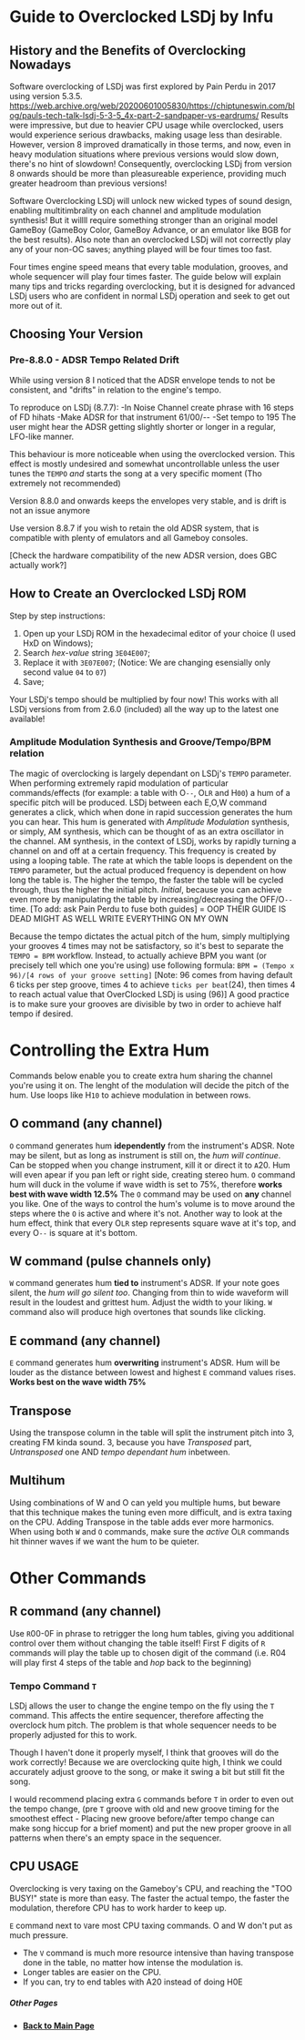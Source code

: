 # Guide to Overclocked LSDj by Infu

## History and the Benefits of Overclocking Nowadays

Software overclocking of LSDj was first explored by Pain Perdu in 2017 using version 5.3.5. https://web.archive.org/web/20200601005830/https://chiptuneswin.com/blog/pauls-tech-talk-lsdj-5-3-5_4x-part-2-sandpaper-vs-eardrums/
Results were impressive, but due to heavier CPU usage while overclocked,
users would experience serious drawbacks,
making usage less than desirable.
However, version 8 improved dramatically in those terms,
and now, even in heavy modulation situations where previous versions would slow down,
there's no hint of slowdown!
Consequently, overclocking LSDj from version 8 onwards should be more than pleasureable experience, providing much greater headroom than previous versions!

Software Overclocking LSDj will unlock new wicked types of sound design,
enabling multitimbrality on each channel and amplitude modulation synthesis!
But it willll require something stronger than an original model GameBoy (GameBoy Color, GameBoy Advance, or an emulator like BGB for the best results).
Also note than an overclocked LSDj will not correctly play any of your non-OC saves; anything played will be four times too fast.

Four times engine speed means that every table modulation, grooves, and whole sequencer will play four times faster.
The guide below will explain many tips and tricks regarding overclocking,
but it is designed for advanced LSDj users who are confident in normal LSDj operation and seek to get out more out of it.

## Choosing Your Version

### Pre-8.8.0 - ADSR Tempo Related Drift

While using version 8 I noticed that the ADSR envelope tends to not be consistent,
and "drifts" in relation to the engine's tempo.

To reproduce on LSDj (8.7.7):
-In Noise Channel create phrase with 16 steps of FD hihats
-Make ADSR for that instrument 61/00/--
-Set tempo to 195
The user might hear the ADSR getting slightly shorter or longer in a regular, LFO-like manner.

This behaviour is more noticeable when using the overclocked version.
This effect is mostly undesired and somewhat uncontrollable unless the user tunes the `TEMPO` *and* starts the song at a very specific moment (Tho extremely not recommended)

Version 8.8.0 and onwards keeps the envelopes very stable, and is drift is not an issue anymore

Use version 8.8.7 if you wish to retain the old ADSR system, that is compatible with plenty of emulators and all Gameboy consoles.

[Check the hardware compatibility of the new ADSR version, does GBC actually work?]

## How to Create an Overclocked LSDj ROM

Step by step instructions:
  1. Open up your LSDj ROM in the hexadecimal editor of your choice (I used HxD on Windows);
  2. Search *hex-value* string `3E04E007`;
  3. Replace it with `3E07E007`; (Notice: We are changing esensially only second value `04` to `07`)
  4. Save;

Your LSDj's tempo should be multiplied by four now!
This works with all LSDj versions from from 2.6.0 (included) all the way up to the latest one available!

### Amplitude Modulation Synthesis and Groove/Tempo/BPM relation

The magic of overclocking is largely dependant on LSDj's `TEMPO` parameter.
When performing extremely rapid modulation of particular commands/effects
(for example: a table with O`--`, O`LR` and H`00`)
a hum of a specific pitch will be produced.
LSDj between each E,O,W command generates a click,
which when done in rapid succession generates the hum you can hear.
This hum is generated with *Amplitude Modulation* synthesis, or simply, AM synthesis, which can be thought of as an extra oscillator in the channel.
AM synthesis, in the context of LSDj, works by rapidly turning a channel on and off at a certain frequency.
This frequency is created by using a looping table.
The rate at which the table loops is dependent on the `TEMPO` parameter,
but the actual produced frequency is dependent on how long the table is.
The higher the tempo, the faster the table will be cycled through,
thus the higher the initial pitch.
*Initial*, because you can achieve even more by manipulating the table by increasing/decreasing the OFF/O`--` time.
[To add: ask Pain Perdu to fuse both guides] = OOP THEIR GUIDE IS DEAD MIGHT AS WELL WRITE EVERYTHING ON MY OWN

Because the tempo dictates the actual pitch of the hum, simply multiplying your grooves 4 times may not be satisfactory, so it's best to separate the `TEMPO = BPM` workflow. Instead, to actually achieve BPM you want (or precisely tell which one you're using) use following formula:
`BPM = (Tempo x 96)/[4 rows of your groove setting]`
[Note: 96 comes from having default 6 ticks per step groove, times 4 to achieve `ticks per beat`(24), then times 4 to reach actual value that OverClocked LSDj is using (96)]
A good practice is to make sure your grooves are divisible by two in order to achieve half tempo if desired.

# Controlling the Extra Hum

Commands below enable you to create extra hum sharing the channel you're using it on. The lenght of the modulation will decide the pitch of the hum. Use loops like H`10` to achieve modulation in between rows.

## O command (any channel)

`O` command generates hum **idependently** from the instrument's ADSR. Note may be silent, but as long as instrument is still on, the *hum will continue*. Can be stopped when you change instrument, `K`ill it or direct it to `A`20.
Hum will even apear if you pan left or right side, creating stereo hum.
`O` command hum will duck in the volume if wave width is set to 75%, therefore **works best with wave width 12.5%**
The `O` command may be used on **any** channel you like.
One of the ways to control the hum's volume is to move around the steps where the `O` is active and where it's not. Another way to look at the hum effect, think that every O`LR` step represents square wave at it's top, and every O`--` is square at it's bottom.

## W command (pulse channels only)

`W` command generates hum **tied to** instrument's ADSR. If your note goes silent, the *hum will go silent too*.
Changing from thin to wide waveform will result in the loudest and grittest hum. Adjust the width to your liking. `W` command also will produce high overtones that sounds like clicking.


## E command (any channel)

`E` command generates hum **overwriting** instrument's ADSR. Hum will be louder as the distance between lowest and highest `E` command values rises. **Works best on the wave width 75%**

## Transpose

Using the transpose column in the table will split the instrument pitch into 3, creating FM kinda sound. 3, because you have *Transposed* part, *Untransposed* one AND *tempo dependant hum* inbetween.

## Multihum

Using combinations of W and O can yeld you multiple hums, but beware that this technique makes the tuning even more difficult, and is extra taxing on the CPU. Adding Transpose in the table adds ever more harmonics. When using both `W` and `O` commands, make sure the *active* O`LR` commands hit thinner waves if we want the hum to be quieter.


# Other Commands

## R command (any channel)

Use `R`00-0F in phrase to retrigger the long hum tables, giving you additional control over them without changing the table itself!
First F digits of `R` commands will play the table up to chosen digit of the command (i.e. R04 will play first 4 steps of the table and *hop* back to the beginning)

### Tempo Command `T`

LSDj allows the user to change the engine tempo on the fly using the `T` command.
This affects the entire sequencer,
therefore affecting the overclock hum pitch.
The problem is that whole sequencer needs to be properly adjusted for this to work.

Though I haven't done it properly myself, I think that grooves will do the work correctly!
Because we are overclocking quite high,
I think we could accurately adjust groove to the song, or make it swing a bit but still fit the song.

I would recommend placing extra `G` commands before `T` in order to even out the tempo change,
(pre `T` groove with old and new groove timing for the smoothest effect - Placing new groove before/after tempo change can make song hiccup for a brief moment)
and put the new proper groove in all patterns when there's an empty space in the sequencer.


## CPU USAGE

Overclocking is very taxing on the Gameboy's CPU, and reaching the "TOO BUSY!" state is more than easy.
The faster the actual tempo, the faster the modulation, therefore CPU has to work harder to keep up.

`E` command next to `V`are most CPU taxing commands. O and W don't put as much pressure.
* The `V` command is much more resource intensive than having transpose done in the table, no matter how intense the modulation is.
* Longer tables are easier on the CPU.
* If you can, try to end tables with A20 instead of doing H0E

##### Other Pages
* **[Back to Main Page](/README.md)**
